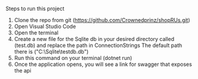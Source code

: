﻿Steps to run this project
1. Clone the repo from git (https://github.com/Crownedprinz/shopRUs.git)
2. Open Visual Studio Code
3. Open the terminal 
4. Create a new file for the Sqlite db in your desired directory called (test.db) and replace the path in ConnectionStrings
	The default path there is ("C:\\Sqlite\\testdb.db")
5. Run this command on your terminal (dotnet run)
6. Once the application opens, you will see a link for swagger that exposes the api
